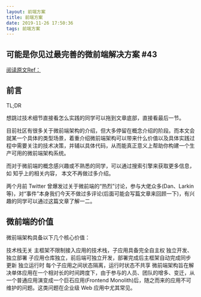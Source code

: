 ```yaml
---
layout: 前端方案
title: 前端方案
date: 2019-11-26 17:50:36
tags: 前端方案
---
```


## 可能是你见过最完善的微前端解决方案 #43

[阅读原文Ref：](https://github.com/kuitos/kuitos.github.io/issues/43)

## 前言

TL;DR

想跳过技术细节直接看怎么实践的同学可以拖到文章底部，直接看最后一节。

目前社区有很多关于微前端架构的介绍，但大多停留在概念介绍的阶段。而本文会就某一个具体的类型场景，着重介绍微前端架构可以带来什么价值以及具体实践过程中需要关注的技术决策，并辅以具体代码，从而能真正意义上帮助你构建一个生产可用的微前端架构系统。

而对于微前端的概念感兴趣或不熟悉的同学，可以通过搜索引擎来获取更多信息，如 知乎上的相关内容， 本文不再做过多介绍。

两个月前 Twitter 曾爆发过关于微前端的“热烈”讨论，参与大佬众多(Dan、Larkin 等)，对“事件”本身我们今天不做过多评论(后面可能会写篇文章来回顾一下)，有兴趣的同学可以通过这篇文章了解一二。

## 微前端的价值

微前端架构具备以下几个核心价值：

技术栈无关
主框架不限制接入应用的技术栈，子应用具备完全自主权
独立开发、独立部署
子应用仓库独立，前后端可独立开发，部署完成后主框架自动完成同步更新
独立运行时
每个子应用之间状态隔离，运行时状态不共享
微前端架构旨在解决单体应用在一个相对长的时间跨度下，由于参与的人员、团队的增多、变迁，从一个普通应用演变成一个巨石应用(Frontend Monolith)后，随之而来的应用不可维护的问题。这类问题在企业级 Web 应用中尤其常见。
